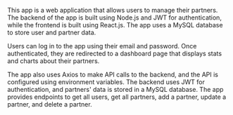 This app is a web application that allows users to manage their partners. The backend of the app is built using Node.js and JWT for authentication, while the frontend is built using React.js. The app uses a MySQL database to store user and partner data.

Users can log in to the app using their email and password. Once authenticated, they are redirected to a dashboard page that displays stats and charts about their partners.

The app also uses Axios to make API calls to the backend, and the API is configured using environment variables. The backend uses JWT for authentication, and partners' data is stored in a MySQL database. The app provides endpoints to get all users, get all partners, add a partner, update a partner, and delete a partner.